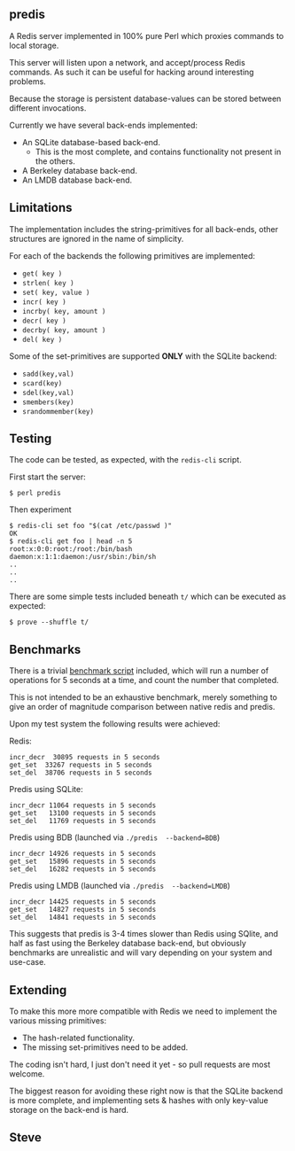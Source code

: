 predis
------

A Redis server implemented in 100% pure Perl which proxies commands to local storage.

This server will listen upon a network, and accept/process Redis commands.  As such it can be useful for hacking around interesting problems.

Because the storage is persistent database-values can be stored between different invocations.

Currently we have several back-ends implemented:

* An SQLite database-based back-end.
   * This is the most complete, and contains functionality not present in the others.
* A Berkeley database back-end.
* An LMDB database back-end.


Limitations
------------

The implementation includes the string-primitives for all back-ends, other
structures are ignored in the name of simplicity.

For each of the backends the following primitives are implemented:

* `get( key )`
* `strlen( key )`
* `set( key, value )`
* `incr( key )`
* `incrby( key, amount )`
* `decr( key )`
* `decrby( key, amount )`
* `del( key )`

Some of the set-primitives are supported **ONLY** with the SQLite backend:

* `sadd(key,val)`
* `scard(key)`
* `sdel(key,val)`
* `smembers(key)`
* `srandommember(key)`


Testing
-------

The code can be tested, as expected, with the `redis-cli` script.

First start the server:

    $ perl predis


Then experiment

    $ redis-cli set foo "$(cat /etc/passwd )"
    OK
    $ redis-cli get foo | head -n 5
    root:x:0:0:root:/root:/bin/bash
    daemon:x:1:1:daemon:/usr/sbin:/bin/sh
    ..
    ..
    ..

There are some simple tests included beneath `t/` which can be executed as expected:

    $ prove --shuffle t/


Benchmarks
----------

There is a trivial [benchmark script](benchmark) included, which will run a number
of operations for 5 seconds at a time, and count the number that completed.

This is not intended to be an exhaustive benchmark, merely something to give an
order of magnitude comparison between native redis and predis.

Upon my test system the following results were achieved:

Redis:

    incr_decr  30895 requests in 5 seconds
    get_set  33267 requests in 5 seconds
    set_del  38706 requests in 5 seconds

Predis using SQLite:

    incr_decr 11064 requests in 5 seconds
    get_set   13100 requests in 5 seconds
    set_del   11769 requests in 5 seconds

Predis using BDB (launched via `./predis  --backend=BDB`)

    incr_decr 14926 requests in 5 seconds
    get_set   15896 requests in 5 seconds
    set_del   16282 requests in 5 seconds

Predis using LMDB (launched via `./predis  --backend=LMDB`)

    incr_decr 14425 requests in 5 seconds
    get_set   14827 requests in 5 seconds
    set_del   14841 requests in 5 seconds


This suggests that predis is 3-4 times slower than Redis using SQlite, and half as fast using the Berkeley database back-end, but obviously benchmarks are unrealistic and will vary depending on your system and use-case.


Extending
---------

To make this more more compatible with Redis we need to implement the various missing primitives:

* The hash-related functionality.
* The missing set-primitives need to be added.

The coding isn't hard, I just don't need it yet - so pull requests are most welcome.

The biggest reason for avoiding these right now is that the SQLite backend is more complete, and
implementing sets & hashes with only key-value storage on the back-end is hard.

Steve
--
